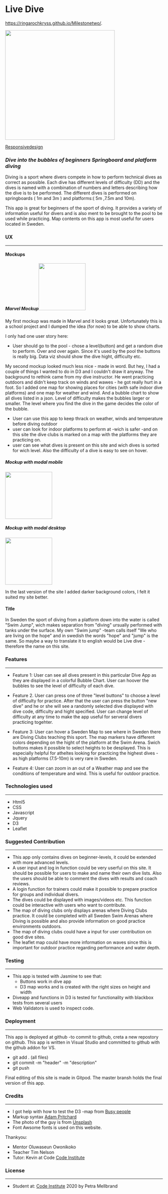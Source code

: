 # Live Dive

https://ringarochkryss.github.io/Milestonetwo/.

<img src="https://github.com/ringarochkryss/Milestonetwo/blob/master/Readme%20Images/responsive%20amiresponsivedesignis.png" height="350">

[Responsivedesign](http://ami.responsivedesign.is/)

### *Dive into the bubbles of beginners Springboard and platform diving* 

Diving is a sport where divers compete in how to perform technical dives as correct as possible. Each dive has different levels of difficulty (DD) and the dives is named with a combination of numbers and letters describing how the dive is to be performed. The different dives is performed on springboards ( 1m and 3m ) and platforms:( 5m ,7.5m and 10m). 

This app is great for beginners of the sport of diving. It provides a variety of information useful for divers and is also ment to be brought to the pool to be used while practicing. Map contents on this app is most useful for users located in Sweden.  

### UX
---
#### Mockups 
##### Marvel Mockup<img src="https://github.com/ringarochkryss/Milestonetwo/blob/master/Readme%20Images/marvel%20mockup%20.png" height="150">
My first mockup was made in Marvel and it looks great. Unfortunately this is a school project and  I dumped the idea (for now) to be able to show charts. 

I only had one user story here:

* User should go to the pool - chose a level(button) and get a random dive to perform. Over and over again. Since it's used by the pool the buttons is really big.
Data viz should show the dive hight, difficulty etc.

My second mockup looked much less nice - made in word. But hey, I had a couple of things I wanted to do in D3 and I couldn't draw
it anyway. The background to rethink came from my dive instructor. He went practicing outdoors and didn't keep track on winds
and wawes - he got really hurt in a foot.  So I added one map for showing places for cities (with safe indoor dive platforms) and one map for weather and wind. 
And a bubble chart to show all dives listed in a json. Level of difficulty makes the bubbles larger or smaller. The level where you find the dive in the game decides the color of the bubble. 

* User can use this app to keep thrack on weather, winds and temperature before diving outdoor
* user can look for indoor platforms to perform at -wich is safer -and on this site the dive clubs is marked on a map with the platforms they are practicing on. 
* user can see what dives is present on this site and wich dives is sorted for wich level. Also the difficulty of a dive is easy to see on hover.

#####  Mockup with modal mobile
<img src="https://github.com/ringarochkryss/Milestonetwo/blob/master/Readme%20Images/divemockupmobile.png" height="150">

#####  Mockup with modal desktop
<img src="https://github.com/ringarochkryss/Milestonetwo/blob/master/Readme%20Images/divemockupdesktop.png" height="150">

In the last version of the site I added darker background colors, I felt it suited my site better.

#### Title
In Sweden the sport of diving from a platform down into the water is called "Swim Jump", wich makes separation from "diving" ursually performed with tanks under the surface. My own "Swim jump" -team calls itself "We who are living on the hope" and in swedish the words "hope" and "jump" is the same. So maybe a way to translate it to english would be Live dive - therefore the name on this site. 


### Features
---

* Feature 1: User can see all dives present in this particular Dive App as they are displayed in a colorful Bubble Chart. User can hoover the bubbles to see the level of difficulty of each dive. 

* Feature 2. User can press one of three "level buttons" to choose a level of difficulty for practice. After that the user can press the button "new dive" and he or she will see a randomly selected dive displayed with dive code, difficulty and hight specified. User can change level of difficulty at any time to make the app useful for serveral divers practicing togehter. 

* Feature 3: User can hover a Sweden Map to see where in Sweden there are Diving Clubs teaching this sport. The map markers have different colors depending on the hight of the platform at the Swim Arena. Swich buttons makes it possible to select heights to be desplayed. This is especially helpful for atheltes looking for practicing the highest dives -as high platforms (7.5-10m) is very rare in Sweden.

* Feature 4: User can zoom in an out of a Weather map and see the conditions of temperature and wind. This is useful for outdoor practice. 


### Technologies used
---
* Html5
* CSS
* Javascript
* Jquery
* D3
* Leaflet

### Suggested Contribution
---
* This app only contains dives on beginner-levels, it could be extended with more advanced levels.
* A user input and log in function could be very userful on this site. It should be possible for users to make and name their own dive lists. Also the users should be able to comment the dives with results and coach reviews. 
* A login function for trainers could make it possible to prepare practice for groups and individual divers. 
* The dives could be displayed with images/videos etc. This function could be interactive with users who want to contribute.
* The map of diving clubs only displays arenas where Diving Clubs practice. It could be completed with all Sweden Swim Arenas where Diving is possible and also provide information on good practice environments outdoors.
* The map of diving clubs could have a input for user contribution on good dive sites.
* The leaflet map could have more information on waves since this is important for outdoor practice regarding performance and water depth.

### Testing
---
* This app is tested with Jasmine to see that: 
  * Buttons work in dive app
  * D3 map works and is created with the right sizes on height and width
 * Diveapp and functions in D3 is tested for functionality with blackbox tests from several users
 * Web Validators is used to inspect code.
  

### Deployment
---
This app is deployed at github -to commit to github, creta a new repostory on github.
This app is written in Visual Studio and committed to github with the github addon for VS.

* git add . (all files)
* git commit -m "header" -m "description"
* git push

Final editing of this site is made in Gitpod. The master bransh holds the final version of this app. 

### Credits
---
* I got help with how to test the D3 -map from [Busy people](https://busypeoples.github.io/post/testing-d3-with-jasmine/)
* Markup syntax [Adam Pritchard ](https://github.com/adam-p/markdown-here/wiki/Markdown-Cheatsheet)
* The photo of the guy is from [Unsplash](https://unsplash.com/)
* Font Awsome fonts is used on this website.



Thankyou:
* Mentor  Oluwaseun Owonikoko
* Teacher Tim Nelson
* Tutor: Kevin at Code [Code Institute](https://codeinstitute.net/)

### License
---
* Student at:
[Code Institute](https://codeinstitute.net/) 2020
by Petra Mellbrand









